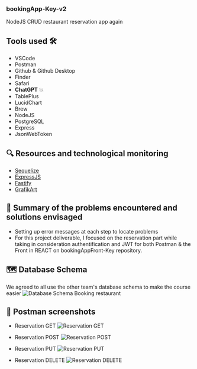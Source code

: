 ### bookingApp-Key-v2
NodeJS CRUD restaurant reservation app again

## Tools used 🛠️
- VSCode
- Postman
- Github & Github Desktop
- Finder
- Safari
- **ChatGPT** 💥
- TablePlus
- LucidChart
- Brew
- NodeJS
- PostgreSQL
- Express
- JsonWebToken

## 🔍 Resources and technological monitoring 
- [Sequelize](https://sequelize.org/docs/v6/getting-started/)
- [ExpressJS](https://expressjs.com)
- [Fastify](https://fastify.dev)
- [GrafikArt](https://grafikart.fr/formations/formation-javascript)

## 🔐 Summary of the problems encountered and solutions envisaged 
- Setting up error messages at each step to locate problems
- For this project deliverable, I focused on the reservation part while taking in consideration authentification and JWT for both Postman & the Front in REACT on bookingAppFront-Key repository.

## 🗺️ Database Schema 
We agreed to all use the other team's database schema to make the course easier
![Database Schema Booking restaurant](https://github.com/Keyhou/bookingApp-Key-v2/assets/31210145/f0e99c28-37fe-42d9-9404-e9aa70205a07)

## 🔗 Postman screenshots 
- Reservation GET
![Reservation GET](https://github.com/Keyhou/bookingApp-Key-v2/assets/31210145/633d3c40-2cf8-41cf-953b-e1fca0f0d6f2)

- Reservation POST
![Reservation POST](https://github.com/Keyhou/bookingApp-Key-v2/assets/31210145/a2cd85b2-5f94-4ae3-91f9-1b671483a66e)

- Reservation PUT
![Reservation PUT](https://github.com/Keyhou/bookingApp-Key-v2/assets/31210145/b9fe834a-3456-4eeb-b820-e62798ef7c63)

- Reservation DELETE
![Reservation DELETE](https://github.com/Keyhou/bookingApp-Key-v2/assets/31210145/0c1ecdbf-f9f4-42d2-95f7-7eabb61ae94c)




